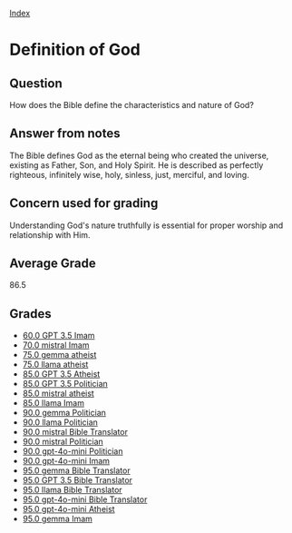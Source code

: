 
[Index](../../index.md)
# Definition of God
## Question
How does the Bible define the characteristics and nature of God?

## Answer from notes
The Bible defines God as the eternal being who created the universe, existing as Father, Son, and Holy Spirit. He is described as perfectly righteous, infinitely wise, holy, sinless, just, merciful, and loving.

## Concern used for grading
Understanding God's nature truthfully is essential for proper worship and relationship with Him.

## Average Grade
86.5

## Grades
 * [60.0 GPT 3.5 Imam](../answers/GPT_3.5_Imam/Definition_of_God.md)
 * [70.0 mistral Imam](../answers/mistral_Imam/Definition_of_God.md)
 * [75.0 gemma atheist](../answers/gemma_atheist/Definition_of_God.md)
 * [75.0 llama atheist](../answers/llama_atheist/Definition_of_God.md)
 * [85.0 GPT 3.5 Atheist](../answers/GPT_3.5_Atheist/Definition_of_God.md)
 * [85.0 GPT 3.5 Politician](../answers/GPT_3.5_Politician/Definition_of_God.md)
 * [85.0 mistral atheist](../answers/mistral_atheist/Definition_of_God.md)
 * [85.0 llama Imam](../answers/llama_Imam/Definition_of_God.md)
 * [90.0 gemma Politician](../answers/gemma_Politician/Definition_of_God.md)
 * [90.0 llama Politician](../answers/llama_Politician/Definition_of_God.md)
 * [90.0 mistral Bible Translator](../answers/mistral_Bible_Translator/Definition_of_God.md)
 * [90.0 mistral Politician](../answers/mistral_Politician/Definition_of_God.md)
 * [90.0 gpt-4o-mini Politician](../answers/gpt-4o-mini_Politician/Definition_of_God.md)
 * [90.0 gpt-4o-mini Imam](../answers/gpt-4o-mini_Imam/Definition_of_God.md)
 * [95.0 gemma Bible Translator](../answers/gemma_Bible_Translator/Definition_of_God.md)
 * [95.0 GPT 3.5 Bible Translator](../answers/GPT_3.5_Bible_Translator/Definition_of_God.md)
 * [95.0 llama Bible Translator](../answers/llama_Bible_Translator/Definition_of_God.md)
 * [95.0 gpt-4o-mini Bible Translator](../answers/gpt-4o-mini_Bible_Translator/Definition_of_God.md)
 * [95.0 gpt-4o-mini Atheist](../answers/gpt-4o-mini_Atheist/Definition_of_God.md)
 * [95.0 gemma Imam](../answers/gemma_Imam/Definition_of_God.md)
